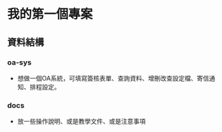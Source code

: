 # 我的第一個專案

## 資料結構
### oa-sys
- 想做一個OA系統，可填寫簽核表單、查詢資料、增刪改查設定檔、寄信通知、排程設定。 

### docs
- 放一些操作說明、或是教學文件、或是注意事項



